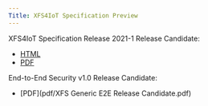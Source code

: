 ```yaml
---
Title: XFS4IoT Specification Preview
---
```


XFS4IoT Specification Release 2021-1 Release Candidate:
- [HTML](html/index.html) 
- [PDF](pdf/XFS4IoT-Release-2021-1-Release-Candidate.pdf)

End-to-End Security v1.0 Release Candidate:
- [PDF](pdf/XFS Generic E2E Release Candidate.pdf)

